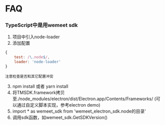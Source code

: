 # FAQ

### TypeScript中是用wemeet sdk
1. 项目中引入node-loader
2. 添加配置
```javascript
{
    test: /\.node$/,
    loader: 'node-loader'
}
```
    注意检查是否和其它配置冲突
  
3. npm install 或者 yarn install
4. 将TMSDK.framework拷贝至./node_modules/electron/dist/Electron.app/Contents/Frameworks/   (可以通过自定义脚本实现，参考electron demo)
6. import * as wemeet_sdk from 'wemeet_electron_sdk.node的目录'
7. 调用sdk函数，如wemeet_sdk.GetSDKVersion()
